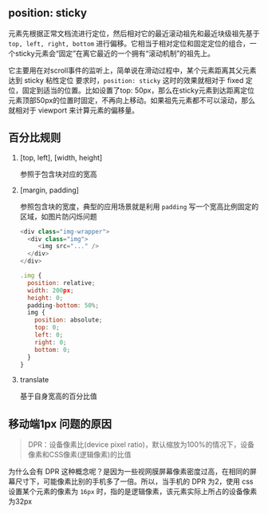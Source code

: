 ## position: sticky

元素先根据正常文档流进行定位，然后相对它的最近滚动祖先和最近块级祖先基于 `top, left, right, bottom` 进行偏移。它相当于相对定位和固定定位的组合，一个sticky元素会“固定”在离它最近的一个拥有“滚动机制”的祖先上。

它主要用在对scroll事件的监听上，简单说在滑动过程中，某个元素距离其父元素达到 sticky 粘性定位 要求时，`position: sticky` 这时的效果就相对于 fixed 定位，固定到适当的位置。比如设置了top: 50px，那么在sticky元素到达距离定位元素顶部50px的位置时固定，不再向上移动。如果祖先元素都不可以滚动，那么就相对于 viewport 来计算元素的偏移量。



## 百分比规则

1. [top, left], [width, height]

   参照于包含块对应的宽高

2. [margin, padding]

   参照包含块的宽度，典型的应用场景就是利用 `padding` 写一个宽高比例固定的区域，如图片防闪烁问题

   ```js
   <div class="img-wrapper">
     <div class="img">
     	<img src="..." />
     </div>
   </div>
   
   .img {
     position: relative;
     width: 200px;
     height: 0;
     padding-bottom: 50%;
     img {
       position: absolute;
       top: 0;
       left: 0;
       right: 0;
       bottom: 0;
     }
   }
   ```

3. translate

   基于自身宽高的百分比值



## 移动端1px 问题的原因

> DPR：设备像素比(device pixel ratio)，默认缩放为100%的情况下，设备像素和CSS像素(逻辑像素)的比值

为什么会有 DPR 这种概念呢？是因为一些视网膜屏幕像素密度过高，在相同的屏幕尺寸下，可能像素比别的手机多了一倍。所以，当手机的 DPR 为2，使用 css 设置某个元素的像素为 `16px` 时，指的是逻辑像素，该元素实际上所占的设备像素为32px

